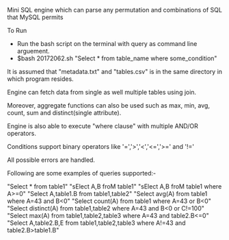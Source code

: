 Mini SQL engine which can parse any permutation and combinations of SQL that MySQL permits

To Run
  - Run the bash script on the terminal with query as command line arguement.
  - $bash 20172062.sh "Select * from table_name where some_condition"

It is assumed that "metadata.txt" and "tables.csv" is in the same directory in which program resides.

Engine can fetch data from single as well multiple tables using join.

Moreover, aggregate functions can also be used such as max, min, avg, count, sum and distinct(single attribute).

Engine is also able to execute "where clause" with multiple AND/OR operators.

Conditions support binary operators like '=','>','<','<=','>=' and '!='

All possible errors are handled.

Following are some examples of queries supported:-

"Select * from table1"
"sElect A,B froM table1"
"sElect A,B froM table1 where A>=0"
"Select A,table1.B from table1,table2"
"Select avg(A) from table1 where A=43 and B<0"
"Select count(A) from table1 where A=43 or B<0"
"Select distinct(A) from table1,table2 where A=43 and B<0 or C!=100"
"Select max(A) from table1,table2,table3 where A=43 and table2.B<=0"
"Select A,table2.B,E from table1,table2,table3 where A!=43 and table2.B>table1.B"

